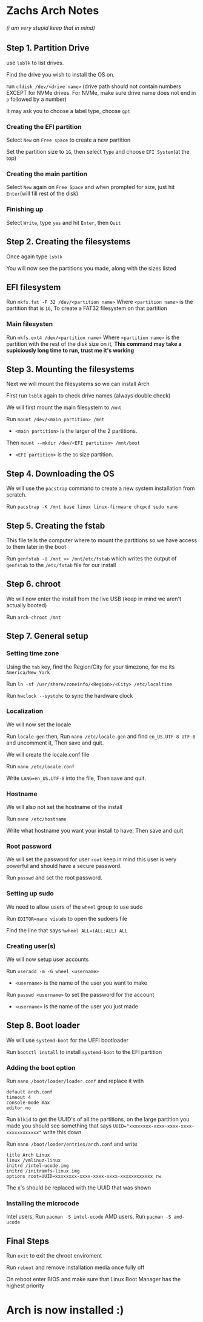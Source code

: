 # Zachs Arch Notes
###### (i am very stupid keep that in mind)

## Step 1. Partition Drive
use `lsblk` to list drives.

Find the drive you wish to install the OS on.

run `cfdisk /dev/<drive name>` (drive path should not contain numbers EXCEPT for NVMe drives. For NVMe, make sure drive name does not end in `p` followed by a number)

It may ask you to choose a label type, choose `gpt`

### Creating the EFI partition
Select `New` on `Free space` to create a new partition

Set the partition size to `1G`, then select `Type` and choose `EFI System`(at the top)

### Creating the main partition
Select `New` again on `Free Space` and when prompted for size, just hit `Enter`(will fill rest of the disk)

### Finishing  up
Select `Write`, type `yes` and hit `Enter`, then `Quit`

## Step 2. Creating the filesystems
Once again type `lsblk`

You will now see the partitions you made, along with the sizes listed

## EFI filesystem
Run `mkfs.fat -F 32 /dev/<partition name>` Where `<partition name>` is the partition that is `1G`, To create a FAT32 filesystem on that partition

### Main filesysten
Run `mkfs.ext4 /dev/<partition name>` Where `<partition name>` is the partition with the rest of the disk size on it, **This command may take a supiciously long time to run, trust me it's working**

## Step 3. Mounting the filesystems
Next we will mount the filesystems so we can install Arch

First run `lsblk` again to check drive names (always double check)

We will first mount the main filesystem to `/mnt`

Run `mount /dev/<main partition> /mnt`
 - `<main partition>` is the larger of the 2 partitions.

Then `mount --mkdir /dev/<EFI partition> /mnt/boot`
 - `<EFI partition>` is the `1G` size partition.

## Step 4. Downloading the OS
We will use the `pacstrap` command to create a new system installation from scratch.


Run `pacstrap -K /mnt base linux linux-firmware dhcpcd sudo nano`

## Step 5. Creating the fstab
This file tells the computer where to mount the partitions so we have access to them later in the boot

Run `genfstab -U /mnt >> /mnt/etc/fstab` which writes the output of `genfstab` to the `/etc/fstab` file for our install

## Step 6. chroot

We will now enter the install from the live USB (keep in mind we aren't actually booted)

Run `arch-chroot /mnt`

## Step 7. General setup

### Setting time zone
Using the `tab` key, find the Region/City for your timezone, for me its `America/New_York`

Run `ln -sf /usr/share/zoneinfo/<Region>/<City> /etc/localtime`

Run `hwclock --systohc` to sync the hardware clock

### Localization
We will now set the locale

Run `locale-gen` then, Run `nano /etc/locale.gen` and find `en_US.UTF-8 UTF-8` and uncomment it, Then save and quit.

We will create the locale.conf file

Run `nano /etc/locale.conf`

Write `LANG=en_US.UTF-8` into the file, Then save and quit.

### Hostname
We will also not set the hostname of the install

Run `nano /etc/hostname`

Write what hostname you want your install to have, Then save and quit

### Root password
We will set the password for user `root` keep in mind this user is very powerful and should have a secure password.

Run `passwd` and set the root password.

### Setting up sudo
We need to allow users of the `wheel` group to use sudo

Run `EDITOR=nano visudo` to open the sudoers file

Find the line that says `%wheel ALL=(ALL:ALL) ALL`

### Creating user(s)
We will now setup user accounts

Run `useradd -m -G wheel <username>`
 - `<username>` is the name of the user you want to make

Run `passwd <username>` to set the password for the account
 - `<username>` is the name of the user you just made

## Step 8. Boot loader
We will use `systemd-boot` for the UEFI bootloader

Run `bootctl install` to install `systemd-boot` to the EFI partition

### Adding the boot option
Run `nano /boot/loader/loader.conf` and replace it with
```
default arch.conf
timeout 4
console-mode max
editor no
```

Run `blkid` to get the UUID's of all the partitions, on the large partition you made you should see something that says `UUID="xxxxxxxx-xxxx-xxxx-xxxx-xxxxxxxxxxxx"` write this down 

Run `nano /boot/loader/entries/arch.conf` and write
```
title Arch Linux
linux /vmlinuz-linux
initrd /intel-ucode.img
initrd /initramfs-linux.img
options root=UUID=xxxxxxxx-xxxx-xxxx-xxxx-xxxxxxxxxxxx rw
```
The x's should be replaced with the UUID that was shown

### Installing the microcode
Intel users, Run `pacman -S intel-ucode`
AMD users, Run `pacman -S amd-ucode`

## Final Steps
Run `exit` to exit the chroot enviroment

Run `reboot` and remove installation media once fully off

On reboot enter BIOS and make sure that Linux Boot Manager has the highest priority

# Arch is now installed :)
